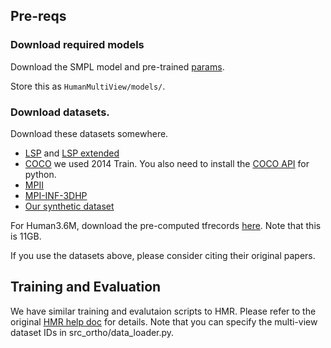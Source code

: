 ## Pre-reqs

### Download required models

Download the SMPL model and pre-trained [params](https://drive.google.com/file/d/1grEX6HmqL6CKittCyl_N6nggqIRIEOCt/view?usp=sharing).

Store this as `HumanMultiView/models/`.

### Download datasets.
Download these datasets somewhere.

- [LSP](http://sam.johnson.io/research/lsp_dataset.zip) and [LSP extended](http://sam.johnson.io/research/lspet_dataset.zip)
- [COCO](http://cocodataset.org/#download) we used 2014 Train. You also need to
  install the [COCO API](https://github.com/cocodataset/cocoapi) for python.
- [MPII](http://human-pose.mpi-inf.mpg.de/#download)
- [MPI-INF-3DHP](http://human-pose.mpi-inf.mpg.de/#download)
- [Our synthetic dataset](https://drive.google.com/file/d/1nQEPCVY7VOXV-KOxeCX7hIQ9I4LLumWm/view?usp=sharing)

For Human3.6M, download the pre-computed tfrecords [here](https://drive.google.com/open?id=1tquavoVWSdGeOn9P6zwoffIMoCRElzEO).
Note that this is 11GB.


If you use the datasets above, please consider citing their original papers.

## Training and Evaluation

We have similar training and evalutaion scripts to HMR. Please refer to the original [HMR help doc](https://github.com/akanazawa/hmr/blob/master/doc/train.md) for details. Note that you can specify the multi-view dataset IDs in src_ortho/data_loader.py.
